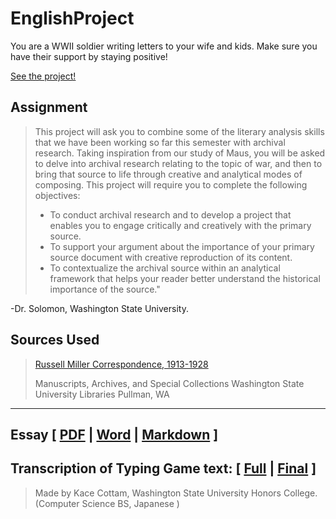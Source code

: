 # EnglishProject
You are a WWII soldier writing letters to your wife and kids. Make sure you have their support by staying positive!

[See the project!](https://KaceCottam.github.io/EnglishProject)

## Assignment
> This project will ask you to combine some of the literary analysis skills that we have been working so far this semester with archival research. Taking inspiration from our study of Maus, you will be asked to delve into archival research relating to the topic of war, and then to bring that source to life through creative and analytical modes of composing. This project will require you to complete the following objectives:
> - To conduct archival research and to develop a project that enables you to engage critically and creatively with the primary source.  
> - To support your argument about the importance of  your primary source document with creative reproduction of  its content.  
> - To contextualize the archival source within an analytical framework that helps your reader better understand the historical importance of the source." 

-Dr. Solomon, Washington State University.

## Sources Used
> [Russell Miller Correspondence, 1913-1928](http://ntserver1.wsulibs.wsu.edu/masc/finders/cg675.htm)
> 
> Manuscripts, Archives, and Special Collections Washington State University Libraries Pullman, WA
---
## Essay \[ [PDF](docs/EssayAnalysis-ENGL298.pdf) | [Word](docs/EssayAnalysis-ENGL298.docx) | [Markdown](docs/EssayAnalysis-ENGL298.md) ]
## Transcription of Typing Game text: \[ [Full](docs/TranscriptionFull.md) | [Final](docs/TranscriptionFinal.md) ]
> Made by
> Kace Cottam, Washington State University Honors College.
> (Computer Science BS, Japanese )
